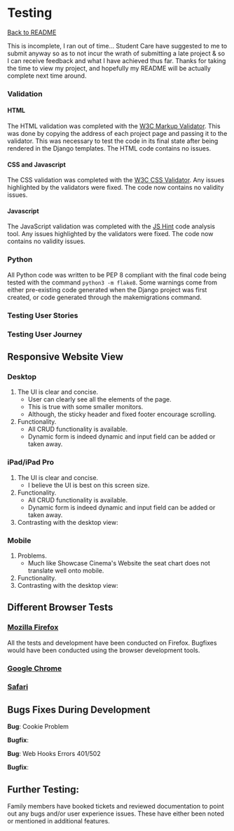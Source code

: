 # Testing

[Back to README](README.md)

This is incomplete, I ran out of time... Student Care have suggested to me to submit anyway so as to not incur the wrath of submitting a late project & so I can receive feedback and what I have achieved thus far. Thanks for taking the time to view my project, and hopefully my README will be actually complete next time around.

### Validation

#### HTML
The HTML validation was completed with the [W3C Markup Validator](https://validator.w3.org/). This was done by copying the address of each project page and passing it to the validator. This was necessary to test the code in its final state after being rendered in the Django templates. The HTML code contains no issues.

#### CSS and Javascript
The CSS validation was completed with the [W3C CSS Validator](https://jigsaw.w3.org/css-validator/). Any issues highlighted by the validators were fixed. The code now contains no validity issues.

#### Javascript
The JavaScript validation was completed with the [JS Hint](https://jshint.com/) code analysis tool. Any issues highlighted by the validators were fixed. The code now contains no validity issues.

### Python
All Python code was written to be PEP 8 compliant with the final code being tested with the command ```python3 -m flake8```. Some warnings come from either pre-existing code generated when the Django project was first created, or code generated through the makemigrations command.

### Testing User Stories

### Testing User Journey

## Responsive Website View

### Desktop

1. The UI is clear and concise.
    - User can clearly see all the elements of the page.
    - This is true with some smaller monitors.
    - Although, the sticky header and fixed footer encourage scrolling.
1. Functionality.
    - All CRUD functionality is available.
    - Dynamic form is indeed dynamic and input field can be added or taken away.

### iPad/iPad Pro

1. The UI is clear and concise.
    - I believe the UI is best on this screen size.
1. Functionality.
    - All CRUD functionality is available.
    - Dynamic form is indeed dynamic and input field can be added or taken away.
1. Contrasting with the desktop view:

### Mobile 

1. Problems.
    - Much like Showcase Cinema's Website the seat chart does not translate well onto mobile.
1. Functionality.
1. Contrasting with the desktop view:

## Different Browser Tests

### [Mozilla Firefox](https://www.mozilla.org/en-GB/firefox/new/)

All the tests and development have been conducted on Firefox. Bugfixes would have been conducted using the browser development tools.

### [Google Chrome](https://www.google.co.uk/chrome/)

### [Safari](https://www.apple.com/uk/safari/)


## Bugs Fixes During Development

**Bug**: Cookie Problem

**Bugfix**:

**Bug**: Web Hooks Errors 401/502

**Bugfix**:

## Further Testing:

Family members have booked tickets and reviewed documentation to point out any bugs and/or user experience issues. These have either been noted or mentioned in additional features.